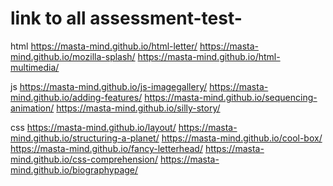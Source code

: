 # link to all assessment-test-

html
https://masta-mind.github.io/html-letter/
https://masta-mind.github.io/mozilla-splash/
https://masta-mind.github.io/html-multimedia/


js
https://masta-mind.github.io/js-imagegallery/
https://masta-mind.github.io/adding-features/
https://masta-mind.github.io/sequencing-animation/
https://masta-mind.github.io/silly-story/

css
https://masta-mind.github.io/layout/
https://masta-mind.github.io/structuring-a-planet/
https://masta-mind.github.io/cool-box/
https://masta-mind.github.io/fancy-letterhead/
https://masta-mind.github.io/css-comprehension/
https://masta-mind.github.io/biographypage/
